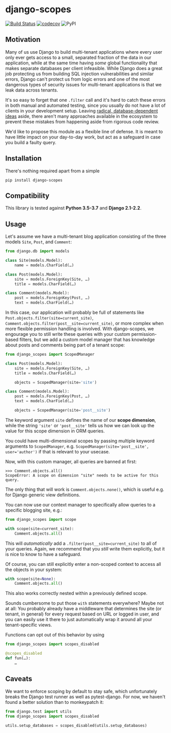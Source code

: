 django-scopes
=============

[![Build Status](https://travis-ci.com/raphaelm/django-scopes.svg?branch=master)](https://travis-ci.com/raphaelm/django-scopes) [![codecov](https://codecov.io/gh/raphaelm/django-scopes/branch/master/graph/badge.svg)](https://codecov.io/gh/raphaelm/django-scopes) ![PyPI](https://img.shields.io/pypi/v/django-scopes.svg)

Motivation
----------

Many of us use Django to build multi-tenant applications where every user only ever
gets access to a small, separated fraction of the data in our application, while
at the same time having *some* global functionality that makes separate databases per
client infeasible. While Django does a great job protecting us from building SQL
injection vulnerabilities and similar errors, Django can't protect us from logic
errors and one of the most dangerous types of security issues for multi-tenant
applications is that we leak data across tenants.

It's so easy to forget that one ``.filter`` call and it's hard to catch these errors
in both manual and automated testing, since you usually do not have a lot of clients
in your development setup. Leaving [radical, database-dependent ideas](https://github.com/bernardopires/django-tenant-schemas)
aside, there aren't many approaches available in the ecosystem to prevent these mistakes
from happening aside from rigorous code review.

We'd like to propose this module as a flexible line of defense. It is meant to have
little impact on your day-to-day work, but act as a safeguard in case you build a
faulty query.

Installation
------------

There's nothing required apart from a simple

	pip install django-scopes
	
Compatibility
-------------

This library is tested against **Python 3.5-3.7** and **Django 2.1-2.2**.

Usage
-----

Let's assume we have a multi-tenant blog application consisting of the three models ``Site``,
``Post``, and ``Comment``:

```python
from django.db import models

class Site(models.Model):
	name = models.CharField(…)

class Post(models.Model):
	site = models.ForeignKey(Site, …)
	title = models.CharField(…)

class Comment(models.Model):
	post = models.ForeignKey(Post, …)
	text = models.CharField(…)
```

In this case, our application will probably be full of statements like
``Post.objects.filter(site=current_site)``, ``Comment.objects.filter(post__site=current_site)``,
or more complex when more flexible permission handling is involved. With django-scopes, we
engourage you to still write these queries with your custom permission-based filters, but
we add a custom model manager that has knowledge about posts and comments being part of a
tenant scope:

```python
from django_scopes import ScopedManager

class Post(models.Model):
	site = models.ForeignKey(Site, …)
	title = models.CharField(…)

	objects = ScopedManager(site='site')

class Comment(models.Model):
	post = models.ForeignKey(Post, …)
	text = models.CharField(…)

	objects = ScopedManager(site='post__site')
```

The keyword argument ``site`` defines the name of our **scope dimension**, while the string
``'site'`` or ``'post__site'`` tells us how we can look up the value for this scope dimension
in ORM queries.

You could have multi-dimensional scopes by passing multiple keyword arguments to
``ScopedManager``, e.g. ``ScopedManager(site='post__site', user='author')`` if that is
relevant to your usecase.

Now, with this custom manager, all queries are banned at first:

	>>> Comment.objects.all()
	ScopeError: A scope on dimension "site" needs to be active for this query.

The only thing that will work is ``Comment.objects.none()``, which is useful e.g. for Django
generic view definitions.

You can now use our context manager to specifically allow queries to a specific blogging site,
e.g.:

```python
from django_scopes import scope

with scope(site=current_site):
	Comment.objects.all()
```

This will *automatically* add a ``.filter(post__site=current_site)`` to all of your queries.
Again, we recommend that you *still* write them explicitly, but it is nice to know to have a
safeguard.

Of course, you can still explicitly enter a non-scoped context to access all the objects in your
system:

```python
with scope(site=None):
	Comment.objects.all()
```

This also works correctly nested within a previously defined scope.

Sounds cumbersome to put those ``with`` statements everywhere? Maybe not at all: You probably
already have a middleware that determines the site (or tenant, in general) for every request
based on URL or logged in user, and you can easily use it there to just automatically wrap
it around all your tenant-specific views.

Functions can opt out of this behavior by using

```python
from django_scopes import scopes_disabled

@scopes_disabled
def fun(…):
    …
```

Caveats
-------

We want to enforce scoping by default to stay safe, which unfortunately
breaks the Django test runner as well as pytest-django. For now, we haven't found
a better solution than to monkeypatch it:

```python
from django.test import utils
from django_scopes import scopes_disabled
    
utils.setup_databases = scopes_disabled(utils.setup_databases)
```
